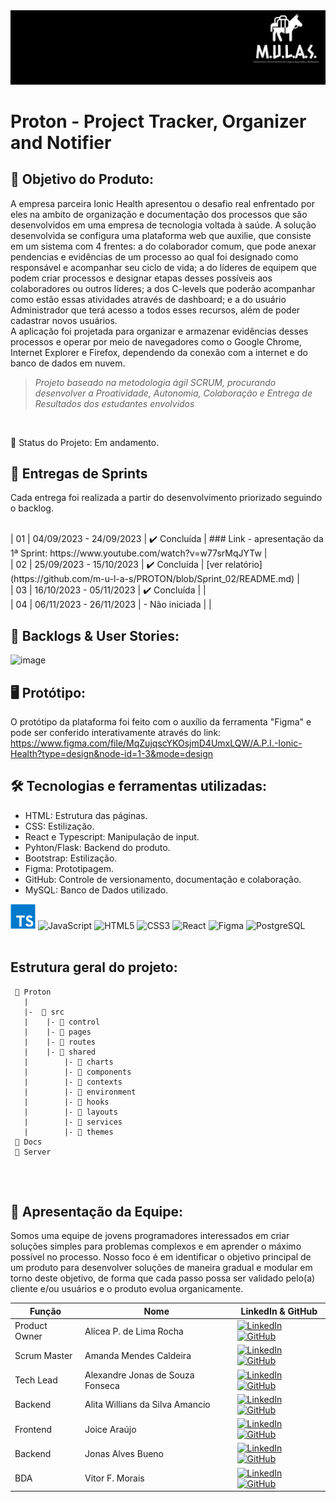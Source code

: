 <img src = "https://github.com/m-u-l-a-s/PROTON/blob/main/docs/Movimento%20Universit%C3%A1rio%20de%20L%C3%B3gica%20Aplicada%20%C3%A0%20Softwares.png" alt="newLogo"/>

# Proton - Project Tracker, Organizer and Notifier
## :bookmark_tabs: Objetivo do Produto:

A empresa parceira Ionic Health apresentou o desafio real enfrentado por eles na ambito de organização e documentação dos processos que são desenvolvidos em uma empresa de tecnologia voltada à saúde. A solução desenvolvida se configura uma plataforma web que auxilie, que consiste em um sistema com 4 frentes: a do colaborador comum, que pode anexar pendencias e evidências de um processo ao qual foi designado como responsável e acompanhar seu ciclo de vida; a do líderes de equipem que podem criar processos e designar etapas desses possíveis aos colaboradores ou outros líderes; a dos C-levels que poderão acompanhar como estão essas atividades através de dashboard; e a do usuário Administrador que terá acesso a todos esses recursos, além de poder cadastrar novos usuários. 
<br>
A aplicação foi projetada para organizar e armazenar evidências desses processos e operar por meio de navegadores como o Google Chrome, Internet Explorer e Firefox, dependendo da conexão com a internet e do banco de dados em nuvem.
<br>
> _Projeto baseado na metodologia ágil SCRUM, procurando desenvolver a Proatividade, Autonomia, Colaboração e Entrega de Resultados dos estudantes envolvidos_
<br>

:pushpin: Status do Projeto: Em andamento.

## 🏁 Entregas de Sprints

Cada entrega foi realizada a partir do desenvolvimento priorizado seguindo o backlog. 

<br>
| 01 | 04/09/2023 - 24/09/2023 | ✔️ Concluída    | ### Link - apresentação da 1ª Sprint: https://www.youtube.com/watch?v=w77srMqJYTw |
<br>
| 02 | 25/09/2023 - 15/10/2023 | ✔️ Concluída    | [ver relatório] (https://github.com/m-u-l-a-s/PROTON/blob/Sprint_02/README.md) |
<br>
| 03 | 16/10/2023 - 05/11/2023 | ✔️ Concluída    |  |
<br>
| 04 | 06/11/2023 - 26/11/2023 | - Não iniciada   |  |
<br>

## :dart: Backlogs & User Stories:

![image](https://github.com/m-u-l-a-s/PROTON/assets/64814482/01172e70-2c88-417a-a22c-23863fc3a4d3)
<br>

## :desktop_computer: Protótipo:

O protótipo da plataforma foi feito com o auxílio da ferramenta "Figma" e pode ser conferido interativamente através do link:
https://www.figma.com/file/MqZujqscYKOsjmD4UmxLQW/A.P.I.-Ionic-Health?type=design&node-id=1-3&mode=design
<br>

## 🛠️ Tecnologias e ferramentas utilizadas:

-   HTML: Estrutura das páginas.
-   CSS: Estilização.
-   React e Typescript: Manipulação de input.
-   Pyhton/Flask: Backend do produto.
-   Bootstrap: Estilização.
-   Figma: Prototipagem.
-   GitHub: Controle de versionamento, documentação e colaboração.
-   MySQL: Banco de Dados utilizado.

<div style-"display=inline_block">
<img width="40px" src="https://raw.githubusercontent.com/devicons/devicon/1119b9f84c0290e0f0b38982099a2bd027a48bf1/icons/typescript/typescript-original.svg" title = "TypeScript"/>
<img width="40px" src="https://cdn.jsdelivr.net/gh/devicons/devicon/icons/javascript/javascript-original.svg" title = "JavaScript"/>
<img width="40px" src="https://cdn.jsdelivr.net/gh/devicons/devicon/icons/html5/html5-original-wordmark.svg" title = "HTML5"/>
<img width="40px" src="https://cdn.jsdelivr.net/gh/devicons/devicon/icons/css3/css3-original-wordmark.svg" title = "CSS3"/>
<img width="40px" src="https://cdn.jsdelivr.net/gh/devicons/devicon/icons/react/react-original.svg" title = "React"/>
<img width="40px" src="https://cdn.jsdelivr.net/gh/devicons/devicon/icons/figma/figma-original.svg" title = "Figma"/>
<img width="40px" src="https://cdn.jsdelivr.net/gh/devicons/devicon/icons/postgresql/postgresql-original-wordmark.svg" title = "PostgreSQL"/>
</div> <br>

## Estrutura geral do projeto:

```
 📁 Proton
   |
   |-  📁 src
   |    |- 📁 control
   |    |- 📁 pages
   |    |- 📁 routes
   |    |- 📁 shared
   |        |- 📁 charts
   |        |- 📁 components
   |        |- 📁 contexts
   |        |- 📁 environment
   |        |- 📁 hooks
   |        |- 📁 layouts
   |        |- 📁 services
   |        |- 📁 themes
 📁 Docs
 📁 Server


```
<br>


## :busts_in_silhouette: Apresentação da Equipe:

Somos uma equipe de jovens programadores interessados em criar soluções simples para problemas complexos e em aprender o máximo possível no processo.
Nosso foco é em identificar o objetivo principal de um produto para desenvolver soluções de maneira gradual e modular em torno deste objetivo, de forma que cada passo possa ser validado pelo(a) cliente e/ou usuários e o produto evolua organicamente.


| Função        | Nome                             | LinkedIn & GitHub                                                                                                                                                                                                                                                                                                           |
| ------------- | -------------------------------- | --------------------------------------------------------------------------------------------------------------------------------------------------------------------------------------------------------------------------------------------------------------------------------------------------------------------------- |
| Product Owner | Alícea P. de Lima Rocha          | [![LinkedIn](https://img.shields.io/badge/LinkedIn-blue?style=flat-square&logo=LinkedIn&logoColor=white)](https://www.linkedin.com/in/al%C3%ADcea-paula-de-lima-rocha-bab682157/) [![GitHub](https://img.shields.io/badge/GitHub-111217?style=flat-square&logo=GitHub&logoColor=white)](https://github.com/alicearocha)     |
| Scrum Master  | Amanda Mendes Caldeira           | [![LinkedIn](https://img.shields.io/badge/LinkedIn-blue?style=flat-square&logo=LinkedIn&logoColor=white)](https://www.linkedin.com/in/amanda-mendes-caldeira-b24389210/) [![GitHub](https://img.shields.io/badge/GitHub-111217?style=flat-square&logo=GitHub&logoColor=white)](https://github.com/AmendoaM)                 |
| Tech Lead     | Alexandre Jonas de Souza Fonseca | [![LinkedIn](https://img.shields.io/badge/LinkedIn-blue?style=flat-square&logo=LinkedIn&logoColor=white)](https://www.linkedin.com/in/alexandre-jonas-de-souza-fonseca-989920181/) [![GitHub](https://img.shields.io/badge/GitHub-111217?style=flat-square&logo=GitHub&logoColor=white)](https://github.com/AlexandreJonas) |
| Backend       | Alita Willians da Silva Amancio  | [![LinkedIn](https://img.shields.io/badge/LinkedIn-blue?style=flat-square&logo=LinkedIn&logoColor=white)](https://www.linkedin.com/in/alitaamancio/) [![GitHub](https://img.shields.io/badge/GitHub-111217?style=flat-square&logo=GitHub&logoColor=white)](https://github.com/AlitaAmancio)                                 |
| Frontend      | Joice Araújo                     | [![LinkedIn](https://img.shields.io/badge/LinkedIn-blue?style=flat-square&logo=LinkedIn&logoColor=white)](https://www.linkedin.com/in/joice-aparecida-581226250/) [![GitHub](https://img.shields.io/badge/GitHub-111217?style=flat-square&logo=GitHub&logoColor=white)](https://github.com/Joice-Araujo)                    |
| Backend       | Jonas Alves Bueno                | [![LinkedIn](https://img.shields.io/badge/LinkedIn-blue?style=flat-square&logo=LinkedIn&logoColor=white)](https://www.linkedin.com/in/jonas-alves) [![GitHub](https://img.shields.io/badge/GitHub-111217?style=flat-square&logo=GitHub&logoColor=white)](https://github.com/dodekafonos)                                    |
| BDA           | Vitor F. Morais                  | [![LinkedIn](https://img.shields.io/badge/LinkedIn-blue?style=flat-square&logo=LinkedIn&logoColor=white)](https://www.linkedin.com/in/vitor-faria-morais-330b19204/) [![GitHub](https://img.shields.io/badge/GitHub-111217?style=flat-square&logo=GitHub&logoColor=white)](https://github.com/vmorais111)                   |
